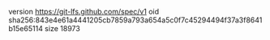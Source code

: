 version https://git-lfs.github.com/spec/v1
oid sha256:843e4e61a4441205cb7859a793a654a5c0f7c45294494f37a3f8641b15e65114
size 18973
